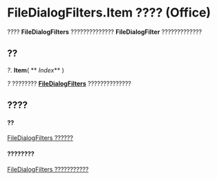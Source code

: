 
# FileDialogFilters.Item ???? (Office)

???? **FileDialogFilters** ?????????????? **FileDialogFilter** ?????????????


## ??

 _?_. **Item**( ** _Index_** )

 _?_ ???????? **[FileDialogFilters](a74663cf-ad63-e41a-8d5e-e51e8a20c173.md)** ??????????????


## ????


#### ??


[FileDialogFilters ??????](a74663cf-ad63-e41a-8d5e-e51e8a20c173.md)
#### ????????


[FileDialogFilters ???????????](http://msdn.microsoft.com/library/badd8f49-3f59-837f-ed20-a4a849910d4c%28Office.15%29.aspx)